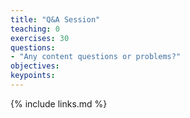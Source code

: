 ```yaml
---
title: "Q&A Session"
teaching: 0
exercises: 30
questions:
- "Any content questions or problems?"
objectives:
keypoints:
---
```


{% include links.md %}
